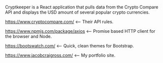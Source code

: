 Cryptkeeper is a React application that pulls data from the Crypto Compare API and displays the USD amount of several popular crypto currencies. 

https://www.cryptocompare.com/ <-- Their API rules. 

https://www.npmjs.com/package/axios <-- Promise based HTTP client for the browser and Node.

https://bootswatch.com/ <-- Quick, clean themes for Bootstrap. 

https://www.jacobcraigross.com/ <-- My portfolio site. 
